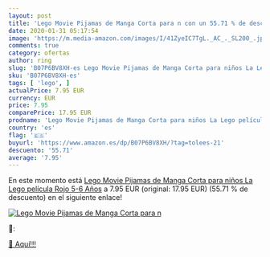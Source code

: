 ```yaml
---
layout: post
title: 'Lego Movie Pijamas de Manga Corta para n con un 55.71 % de descuento'
date: 2020-01-31 05:17:54
image: 'https://m.media-amazon.com/images/I/41ZyeIC7TgL._AC_._SL200_.jpg'
comments: true
category: ofertas
author: ring
slug: 'B07P6BV8XH-es Lego Movie Pijamas de Manga Corta para niños La Lego...'
sku: 'B07P6BV8XH-es'
tags: [ 'lego', ]
actualPrice: 7.95 EUR
currency: EUR
price: 7.95
comparePrice: 17.95 EUR
prodname: 'Lego Movie Pijamas de Manga Corta para niños La Lego película Rojo 5-6 Años'
country: 'es'
flag: '🇪🇸'
buyurl: 'https://www.amazon.es/dp/B07P6BV8XH/?tag=tolees-21'
descuento: '55.71'
average: '7.95'
---
```


En este momento está [Lego Movie Pijamas de Manga Corta para niños La Lego película Rojo 5-6 Años](https://www.amazon.es/dp/B07P6BV8XH/?tag=tolees-21) a 7.95 EUR (original: 17.95 EUR) (55.71 %  de descuento) en el siguiente enlace!

[![Lego Movie Pijamas de Manga Corta para n](https://m.media-amazon.com/images/I/41ZyeIC7TgL._AC_._SL200_.jpg)](https://www.amazon.es/dp/B07P6BV8XH/?tag=tolees-21)

🔎:


[🛒 Aquí!!!](https://www.amazon.es/dp/B07P6BV8XH/?tag=tolees-21)
